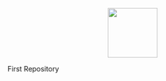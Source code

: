 <p align="center"><img src="https://assets.holbertonschool.com/media_images/files/000/001/247/original/header-logo-700.png" width="100"></p>

First Repository

